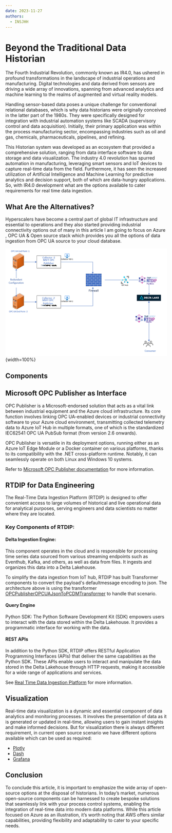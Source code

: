 ```yaml
---
date: 2023-11-27
authors:
  - INSJHH
---
```



# Beyond the Traditional Data Historian

The Fourth Industrial Revolution, commonly known as IR4.0, has ushered in profound transformations in the landscape of industrial operations and manufacturing. Digital technologies and data derived from sensors are driving a wide array of innovations, spanning from advanced analytics and machine learning to the realms of augmented and virtual reality models.

Handling sensor-based data poses a unique challenge for conventional relational databases, which is why data historians were originally conceived in the latter part of the 1980s. They were specifically designed for integration with industrial automation systems like SCADA (supervisory control and data acquisition). Initially, their primary application was within the process manufacturing sector, encompassing industries such as oil and gas, chemicals, pharmaceuticals, pipelines, and refining.

This Historian system was developed as an ecosystem that provided a comprehensive solution, ranging from data interface software to data storage and data visualization. The industry 4.0 revolution has spurred automation in manufacturing, leveraging smart sensors and IoT devices to capture real-time data from the field. Furthermore, it has seen the increased utilization of Artificial Intelligence and Machine Learning for predictive analytics and decision support, both of which are data-hungry applications. So, with IR4.0 development what are the options available to cater requirements for real time data ingestion.

<!-- more -->

## What Are the Alternatives?

Hyperscalers have become a central part of global IT infrastructure and essential to operations and they also started providing industrial connectivity options out of many in this article I am going to focus on Azure , OPC UA & Open source stack which provides you all the options of data ingestion from OPC UA source to your cloud database.

![blog](../images/opcua-to-deltalake.png){width=100%}
</center>

## Components

## Microsoft OPC Publisher as Interface

OPC Publisher is a Microsoft-endorsed solution that acts as a vital link between industrial equipment and the Azure cloud infrastructure. Its core function involves linking OPC UA-enabled devices or industrial connectivity software to your Azure cloud environment, transmitting collected telemetry data to Azure IoT Hub in multiple formats, one of which is the standardized IEC62541 OPC UA PubSub format (from version 2.6 onwards). 

OPC Publisher is versatile in its deployment options, running either as an Azure IoT Edge Module or a Docker container on various platforms, thanks to its compatibility with the .NET cross-platform runtime. Notably, it can seamlessly operate on both Linux and Windows 10 systems.

Refer to [Microsoft OPC Publisher documentation](https://learn.microsoft.com/en-us/azure/industrial-iot/tutorial-publisher-deploy-opc-publisher-standalone) for more information.

## RTDIP for Data Engineering

The Real-Time Data Ingestion Platform (RTDIP) is designed to offer convenient access to large volumes of historical and live operational data for analytical purposes, serving engineers and data scientists no matter where they are located.

### Key Components of RTDIP:

#### Delta Ingestion Engine:
This component operates in the cloud and is responsible for processing time series data sourced from various streaming endpoints such as Eventhub, Kafka, and others, as well as data from files. It ingests and organizes this data into a Delta Lakehouse.

To simplify the data ingestion from IoT hub, RTDIP has built Transformer components to convert the payload's defaultmessage encoding to json. The architecture above is using the transformer  [OPCPublisherOPCUAJsonToPCDMTransformer](https://www.rtdip.io/sdk/pipelines/components/#:~:text=OPC%20Publisher%20OPCUA%20Json%20To%20Process%20Control%20Data%20Model) to handle that scenario.

#### Query Engine
Python SDK: The Python Software Development Kit (SDK) empowers users to interact with the data stored within the Delta Lakehouse. It provides a programmatic interface for working with the data.

#### REST APIs
In addition to the Python SDK, RTDIP offers RESTful Application Programming Interfaces (APIs) that deliver the same capabilities as the Python SDK. These APIs enable users to interact 
and manipulate the data stored in the Delta Lakehouse through HTTP requests, making it accessible for a wide range of applications and services.

See [Real Time Data Ingestion Platform](https://www.rtdip.io/) for more information.

## Visualization

Real-time data visualization is a dynamic and essential component of data analytics and monitoring processes. It involves the presentation of data as it is generated or updated in real-time, allowing users to gain instant insights and make informed decisions. But for visualization there is always different requirement, in current open source scenario we have different options available which can be used as required:

- [Plotly](https://plotly.com/)
- [Dash](https://plotly.com/dash/)
- [Grafana](https://grafana.com/docs/grafana/latest/)

## Conclusion

To conclude this article, it is important to emphasize the wide array of open-source options at the disposal of historians. In today’s market, numerous open-source components can be harnessed to create bespoke solutions that seamlessly link with your process control systems, enabling the integration of real-time data into modern data platforms. While this article focused on Azure as an illustration, it’s worth noting that AWS offers similar capabilities, providing flexibility and adaptability to cater to your specific needs.